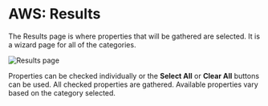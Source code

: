 # AWS: Results

The Results page is where properties that will be gathered are selected. It is a wizard page for all
of the categories.

![Results page](/img/versioned_docs/accessanalyzer_11.6/accessanalyzer/admin/datacollector/adinventory/results.webp)

Properties can be checked individually or the **Select All** or **Clear All** buttons can be used.
All checked properties are gathered. Available properties vary based on the category selected.
